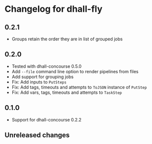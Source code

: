 # Changelog for dhall-fly

## 0.2.1

* Groups retain the order they are in list of grouped jobs

## 0.2.0

* Tested with dhall-concourse 0.5.0
* Add `--file` command line option to render pipelines from files
* Add support for grouping jobs
* Fix: Add inputs to `PutSteps`
* Fix: Add tags, timeouts and attempts to `ToJSON` instance of `PutStep`
* Fix: Add vars, tags, timeouts and attempts to `TaskStep`

## 0.1.0

* Support for dhall-concourse 0.2.2

## Unreleased changes
